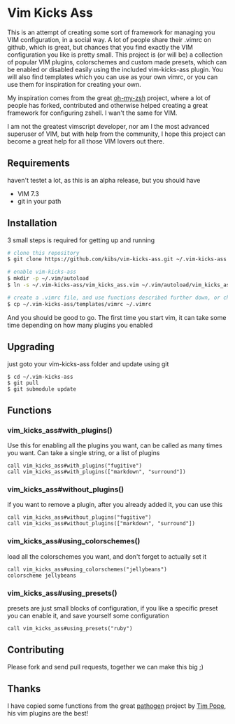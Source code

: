 Vim Kicks Ass
=============

This is an attempt of creating some sort of framework for managing you VIM configuration, in a social way.
A lot of people share their .vimrc on github, which is great, but chances that you find exactly the VIM
configuration you like is pretty small. This project is (or will be) a collection of popular VIM plugins,
colorschemes and custom made presets, which can be enabled or disabled easily using the included
vim-kicks-ass plugin. You will also find templates which you can use as your own vimrc, or you can
use them for inspiration for creating your own.

My inspiration comes from the great [oh-my-zsh](https://github.com/robbyrussell/oh-my-zsh) project, where a lot of
people has forked, contributed and otherwise helped creating a great framework for configuring zshell. I
wan't the same for VIM.

I am not the greatest vimscript developer, nor am I the most advanced superuser of VIM, but with help from
the community, I hope this project can become a great help for all those VIM lovers out there.

Requirements
------------

haven't testet a lot, as this is an alpha release, but you should have

* VIM 7.3
* git in your path

Installation
------------

3 small steps is required for getting up and running

```sh
# clone this repository
$ git clone https://github.com/kibs/vim-kicks-ass.git ~/.vim-kicks-ass

# enable vim-kicks-ass
$ mkdir -p ~/.vim/autoload
$ ln -s ~/.vim-kicks-ass/vim_kicks_ass.vim ~/.vim/autoload/vim_kicks_ass.vim

# create a .vimrc file, and use functions described further down, or choose a template as a starting point
$ cp ~/.vim-kicks-ass/templates/vimrc ~/.vimrc
```

And you should be good to go. The first time you start vim, it can take some time depending on how many plugins you enabled

Upgrading
---------

just goto your vim-kicks-ass folder and update using git

```
$ cd ~/.vim-kicks-ass
$ git pull
$ git submodule update
```

Functions
---------

### vim_kicks_ass#with_plugins()

Use this for enabling all the plugins you want, can be called as many times you want. Can take a single string, or a list of plugins

```vimscript
call vim_kicks_ass#with_plugins("fugitive")
call vim_kicks_ass#with_plugins(["markdown", "surround"])
```

### vim_kicks_ass#without_plugins()

if you want to remove a plugin, after you already added it, you can use this

```vimscript
call vim_kicks_ass#without_plugins("fugitive")
call vim_kicks_ass#without_plugins(["markdown", "surround"])
```

### vim_kicks_ass#using_colorschemes()

load all the colorschemes you want, and don't forget to actually set it

```vimscript
call vim_kicks_ass#using_colorschemes("jellybeans")
colorscheme jellybeans
```

### vim_kicks_ass#using_presets()

presets are just small blocks of configuration, if you like a specific preset you can enable it, and save yourself some configuration

```vimscript
call vim_kicks_ass#using_presets("ruby")
```

Contributing
------------

Please fork and send pull requests, together we can make this big ;)

Thanks
------

I have copied some functions from the great [pathogen](https://github.com/tpope) project by [Tim Pope](https://github.com/tpope), his vim plugins are the best!
